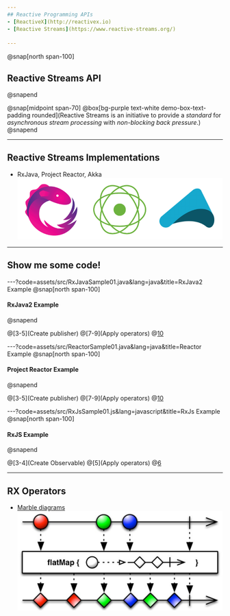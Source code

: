 ```yaml
---
## Reactive Programming APIs
- [ReactiveX](http://reactivex.io)
- [Reactive Streams](https://www.reactive-streams.org/)

---
```

@snap[north span-100]
## Reactive Streams API
@snapend

@snap[midpoint span-70]
@box[bg-purple text-white demo-box-text-padding rounded](Reactive Streams is an initiative to provide a *standard* for *asynchronous stream processing* with *non-blocking back pressure*.)
@snapend

---
## Reactive Streams Implementations
- RxJava, Project Reactor, Akka
![Reactive Streams implementations](assets/img/reactive_logos.png)

---
## Show me some code!

---?code=assets/src/RxJavaSample01.java&lang=java&title=RxJava2 Example
@snap[north span-100]
#### RxJava2 Example
@snapend

@[3-5](Create publisher)
@[7-9](Apply operators)
@[10](Subscribe)

---?code=assets/src/ReactorSample01.java&lang=java&title=Reactor Example
@snap[north span-100]
#### Project Reactor Example
@snapend

@[3-5](Create publisher)
@[7-9](Apply operators)
@[10](Subscribe)

---?code=assets/src/RxJsSample01.js&lang=javascript&title=RxJs Example
@snap[north span-100]
#### RxJS Example
@snapend

@[3-4](Create Observable)
@[5](Apply operators)
@[6](Subscribe)

---
## RX Operators
- [Marble diagrams](https://rxmarbles.com)
![Marble diagrams](assets/img/flatmap_marblediagram.png)
